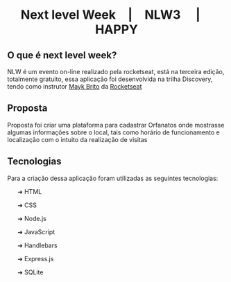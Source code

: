 <h1 align="center">Next level Week&emsp;|&emsp;NLW3 &emsp;|&emsp;HAPPY</h1>


<h2>O que é next level week?</h2> 
<p> NLW é um evento on-line realizado pela rocketseat, está na terceira edição, totalmente gratuito, essa aplicação foi desenvolvida na trilha Discovery, tendo como instrutor
<a href="https://github.com/maykbrito">Mayk Brito</a> da
<a href="https://github.com/Rocketseat">Rocketseat</a></p>

<h2>Proposta</h2>
<p> Proposta foi criar uma plataforma para cadastrar Orfanatos onde mostrasse algumas informações sobre o local, tais como horário de funcionamento e localização com o intuito da realização de visitas</p>

<h2>Tecnologias</h2>
<p> Para a criação dessa aplicação foram utilizadas as seguintes tecnologias:</p>
<ul> ➜ HTML </ul>
<ul> ➜ CSS </ul>  
<ul> ➜ Node.js </ul>
<ul> ➜ JavaScript</ul>
<ul> ➜ Handlebars</ul>
<ul> ➜ Express.js</ul>
<ul> ➜ SQLite</ul>



